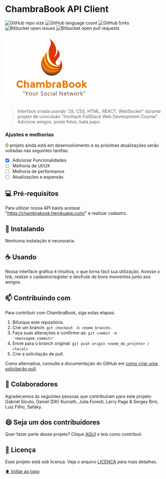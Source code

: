 # ChambraBook API Client

![GitHub repo size](https://img.shields.io/github/repo-size/iuricode/README-template?style=for-the-badge)
![GitHub language count](https://img.shields.io/github/languages/count/iuricode/README-template?style=for-the-badge)
![GitHub forks](https://img.shields.io/github/forks/iuricode/README-template?style=for-the-badge)
![Bitbucket open issues](https://img.shields.io/bitbucket/issues/iuricode/README-template?style=for-the-badge)
![Bitbucket open pull requests](https://img.shields.io/bitbucket/pr-raw/iuricode/README-template?style=for-the-badge)

<img src="./public/Screenshot from 2021-10-25 19-15-21.png" alt="">

> Interface criada usando "JS, CSS, HTML, REACT, WebSocket" durante projeto de conculsão "Ironhack FullStack Web Development Course".
Adicione amigos, poste fotos, bata papo. 

### Ajustes e melhorias

O projeto ainda está em desenvolvimento e as próximas atualizações serão voltadas nas seguintes tarefas:

- [X] Adicionar Funcionalidades
- [ ] Melhoria de UI/UX
- [ ] Melhoria de performance 
- [ ] Atualizações e expansão 

## 💻 Pré-requisitos

Para utilizar nossa API basta acessar "https://chambrabook.herokuapp.com/" e realizar cadastro.

## 🚀 Instalando <ChambraBook>
Nenhuma instalação é necessaria.

## ☕ Usando <ChambraBook>
Nossa interface grafica é intuitiva, o que torna facil sua utilização. Acesse o link, realize o cadastro/register e desfrute de bons momentos junto aos amigos.

## 📫 Contribuindo com <ChambraBook>

Para contribuir com ChambraBook, siga estas etapas:

1. Bifurque este repositório.
2. Crie um branch: `git checkout -b <nome_branch>`.
3. Faça suas alterações e confirme-as: `git commit -m '<mensagem_commit>'`
4. Envie para o branch original: `git push origin <nome_do_projeto> / <local>`
5. Crie a solicitação de pull.

Como alternativa, consulte a documentação do GitHub em [como criar uma solicitação pull](https://help.github.com/en/github/collaborating-with-issues-and-pull-requests/creating-a-pull-request).

## 🤝 Colaboradores

Agradecemos às seguintes pessoas que contribuíram para este projeto:
Gabriel Sicuto, Daniel (DK) Kunrath, Julia Foresti, Larry Page & Sergey Brin, Luiz Filho, Safaky.
## 😄 Seja um dos contribuidores<br>

Quer fazer parte desse projeto? Clique [AQUI](CONTRIBUTING.md) e leia como contribuir.

## 📝 Licença

Esse projeto está sob licença. Veja o arquivo [LICENÇA](LICENSE.md) para mais detalhes.

[⬆ Voltar ao topo](ChambraBook)<br>
